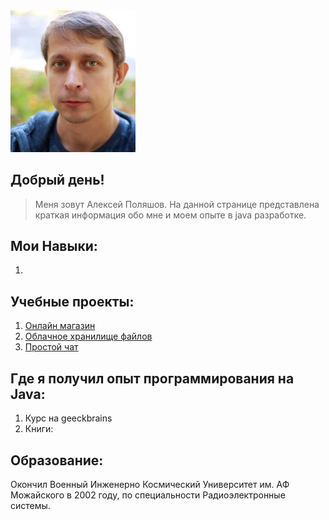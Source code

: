 <img src = "logo.jpg" width=200px>

## Добрый день!
>Меня зовут Алексей Поляшов.
>На данной странице представлена краткая информация обо мне и моем опыте в java разработке.

## Мои Навыки:
1. 


## Учебные проекты:

1. [Онлайн магазин][1]
2. [Облачное хранилище файлов][2]
3. [Простой чат][3]

[1]: https://github.com/alexey-polyashov/javaCode/projects/3 "Онлайн магазин" 
[2]: https://github.com/alexey-polyashov/javaCode/projects/2 "Облачное хранилище файлов"
[3]: https://github.com/alexey-polyashov/javaCode/projects/1 "Прочтой чат"

## Где я получил опыт программирования на Java:
1. Курс на geeckbrains
2. Книги: 


## Образование:
Окончил Военный Инженерно Космический Университет им. АФ Можайского в 2002 году, по специальности Радиоэлектронные системы.



